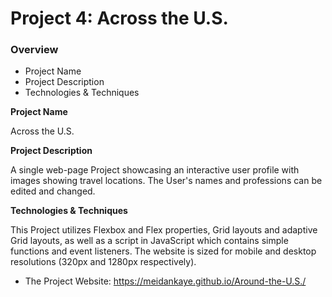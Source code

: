 # Project 4: Across the U.S.

### Overview
* Project Name
* Project Description
* Technologies & Techniques

**Project Name**

Across the U.S.

**Project Description**

A single web-page Project showcasing an interactive user profile with images showing travel locations. The User's names and professions can be edited and changed.

**Technologies & Techniques**

This Project utilizes Flexbox and Flex properties, Grid layouts and adaptive Grid layouts, as well as a script in JavaScript which contains simple functions and event listeners. The website is sized for mobile and desktop resolutions (320px and 1280px respectively).

* The Project Website: https://meidankaye.github.io/Around-the-U.S./